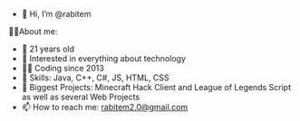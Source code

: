 - 👋 Hi, I’m @rabitem


👨‍🎓About me:
- 💨 21 years old
- 👀 Interested in everything about technology
- 👨‍💻 Coding since 2013
- 💯 Skills: Java, C++, C#, JS, HTML, CSS
- 📝 Biggest Projects: Minecraft Hack Client and League of Legends Script as well as several Web Projects
- 📫 How to reach me: rabitem2.0@gmail.com
